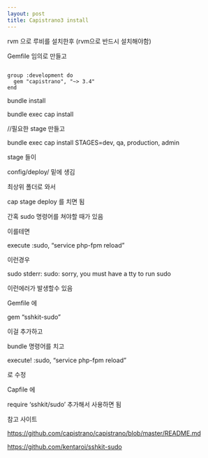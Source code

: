 ```yaml
---
layout: post
title: Capistrano3 install
---
```


rvm 으로 루비를 설치한후 (rvm으로 반드시 설치해야함)

Gemfile 임의로 만들고

<pre><code>
group :development do
  gem "capistrano", "~> 3.4"
end
</code></pre>

bundle install

bundle exec cap install

//필요한 stage 만들고

bundle exec cap install STAGES=dev, qa, production, admin

stage 들이

config/deploy/ 밑에 생김

최상위 폴더로 와서

cap stage deploy 를 치면 됨

간혹 sudo 명령어를 쳐야할 때가 있음

이를테면

execute :sudo, “service php-fpm reload”

이런경우

sudo stderr: sudo: sorry, you must have a tty to run sudo

이런에러가 발생할수 있음

Gemfile 에

gem “sshkit-sudo”

이걸 추가하고

bundle 명령어를 치고

execute! :sudo, “service php-fpm reload”

로 수정

Capfile 에

require ‘sshkit/sudo’ 추가해서 사용하면 됨

참고 사이트

https://github.com/capistrano/capistrano/blob/master/README.md

https://github.com/kentaroi/sshkit-sudo
